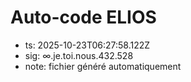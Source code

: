# Auto-code ELIOS
- ts: 2025-10-23T06:27:58.122Z
- sig: ∞.je.toi.nous.432.528
- note: fichier généré automatiquement